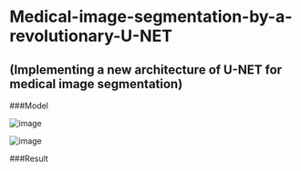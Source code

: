 # Medical-image-segmentation-by-a-revolutionary-U-NET
## (Implementing a new architecture of U-NET for medical image segmentation)
###Model

![image](https://github.com/user-attachments/assets/4d7cc035-8082-4126-98ad-0f4a4b2aa568)


![image](https://github.com/user-attachments/assets/7bc01621-921e-43a5-819e-0701ea25abd3)




###Result
